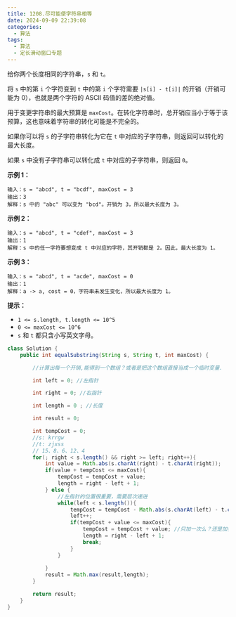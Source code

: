 ```yaml
---
title: 1208.尽可能使字符串相等
date: 2024-09-09 22:39:08
categories:
  - 算法
tags:
  - 算法
  - 定长滑动窗口专题
---
```


给你两个长度相同的字符串，`s` 和 `t`。

将 `s` 中的第 `i` 个字符变到 `t` 中的第 `i` 个字符需要 `|s[i] - t[i]|` 的开销（开销可能为 0），也就是两个字符的 ASCII 码值的差的绝对值。

用于变更字符串的最大预算是 `maxCost`。在转化字符串时，总开销应当小于等于该预算，这也意味着字符串的转化可能是不完全的。

如果你可以将 `s` 的子字符串转化为它在 `t` 中对应的子字符串，则返回可以转化的最大长度。

如果 `s` 中没有子字符串可以转化成 `t` 中对应的子字符串，则返回 `0`。

 

**示例 1：**

```
输入：s = "abcd", t = "bcdf", maxCost = 3
输出：3
解释：s 中的 "abc" 可以变为 "bcd"。开销为 3，所以最大长度为 3。
```

**示例 2：**

```
输入：s = "abcd", t = "cdef", maxCost = 3
输出：1
解释：s 中的任一字符要想变成 t 中对应的字符，其开销都是 2。因此，最大长度为 1。
```

**示例 3：**

```
输入：s = "abcd", t = "acde", maxCost = 0
输出：1
解释：a -> a, cost = 0，字符串未发生变化，所以最大长度为 1。
```

 

**提示：**

- `1 <= s.length, t.length <= 10^5`
- `0 <= maxCost <= 10^6`
- `s` 和 `t` 都只含小写英文字母。



```java
class Solution {
    public int equalSubstring(String s, String t, int maxCost) {

        //计算出每一个开销,能得到一个数组？或者是把这个数组直接当成一个临时变量.

        int left = 0; //左指针

        int right = 0; //右指针

        int length = 0 ; //长度

        int result = 0;

        int tempCost = 0;
        //s: krrgw
        //t: zjxss
        // 15、8、6、12、4
        for(; right < s.length() && right >= left; right++){
            int value = Math.abs(s.charAt(right) - t.charAt(right));
            if(value + tempCost <= maxCost){
                tempCost = tempCost + value;
                length = right - left + 1;
            } else {
                //左指针的位置很重要，需要层次递进
                while(left < s.length()){
                    tempCost = tempCost - Math.abs(s.charAt(left) - t.charAt(left));
                    left++;
                    if(tempCost + value <= maxCost){
                        tempCost = tempCost + value; //只加一次么？还是加多次？
                        length = right - left + 1;
                        break;
                    }
                }
                
            }
            result = Math.max(result,length);
        }

        return result;
    }
}
```

